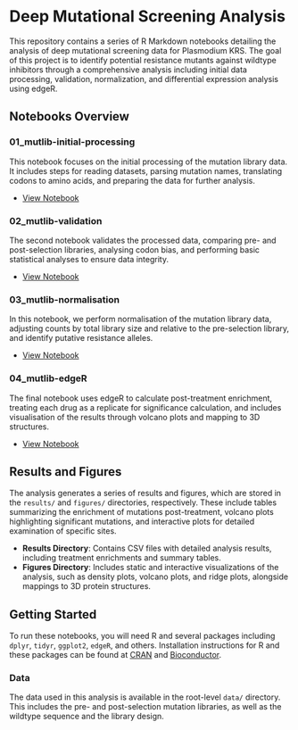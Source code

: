 # Deep Mutational Screening Analysis

This repository contains a series of R Markdown notebooks detailing the analysis of deep mutational screening data for Plasmodium KRS. The goal of this project is to identify potential resistance mutants against wildtype inhibitors through a comprehensive analysis including initial data processing, validation, normalization, and differential expression analysis using edgeR.

## Notebooks Overview

### 01_mutlib-initial-processing

This notebook focuses on the initial processing of the mutation library data. It includes steps for reading datasets, parsing mutation names, translating codons to amino acids, and preparing the data for further analysis.

- [View Notebook](01_mutlib-initial-processing.md)

### 02_mutlib-validation

The second notebook validates the processed data, comparing pre- and post-selection libraries, analysing codon bias, and performing basic statistical analyses to ensure data integrity.

- [View Notebook](02_mutlib-validation.md)

### 03_mutlib-normalisation

In this notebook, we perform normalisation of the mutation library data, adjusting counts by total library size and relative to the pre-selection library, and identify putative resistance alleles.

- [View Notebook](03_mutlib-normalisation.md)

### 04_mutlib-edgeR

The final notebook uses edgeR to calculate post-treatment enrichment, treating each drug as a replicate for significance calculation, and includes visualisation of the results through volcano plots and mapping to 3D structures.

- [View Notebook](04_mutlib-edgeR.md)

## Results and Figures

The analysis generates a series of results and figures, which are stored in the `results/` and `figures/` directories, respectively. These include tables summarizing the enrichment of mutations post-treatment, volcano plots highlighting significant mutations, and interactive plots for detailed examination of specific sites.

- **Results Directory**: Contains CSV files with detailed analysis results, including treatment enrichments and summary tables.
- **Figures Directory**: Includes static and interactive visualizations of the analysis, such as density plots, volcano plots, and ridge plots, alongside mappings to 3D protein structures.

## Getting Started

To run these notebooks, you will need R and several packages including `dplyr`, `tidyr`, `ggplot2`, `edgeR`, and others. Installation instructions for R and these packages can be found at [CRAN](https://cran.r-project.org) and [Bioconductor](https://bioconductor.org).

### Data

The data used in this analysis is available in the root-level `data/` directory. This includes the pre- and post-selection mutation libraries, as well as the wildtype sequence and the library design.

